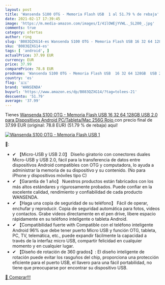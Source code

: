 ```yaml
---
layout: post
title: 'Wansenda S100 OTG - Memoria Flash USB  1 al 51.79 % de rebaja'
date: 2021-02-17 17:39:45
image: 'https://m.media-amazon.com/images/I/41lOWEjYVWL._SL200_.jpg'
comments: true
category: ofertas
author: ring
slug: 'B083QZXG14-es Wansenda S100 OTG - Memoria Flash USB 16 32 64 128GB USB...'
sku: 'B083QZXG14-es'
tags: [ 'android', ]
actualPrice: 37.99 EUR
currency: EUR
price: 37.99
comparePrice: 78.8 EUR
prodname: 'Wansenda S100 OTG - Memoria Flash USB  16 32 64 128GB  USB 2.0  para Dispositivos Android  PC/Tableta/Mac  256G  Rojo '
country: 'es'
flag: '🇪🇸'
brand: 'WANSENDA'
buyurl: 'https://www.amazon.es/dp/B083QZXG14/?tag=tolees-21'
descuento: '51.79'
average: '37.99'
---
```


Tienes [Wansenda S100 OTG - Memoria Flash USB  16 32 64 128GB  USB 2.0  para Dispositivos Android  PC/Tableta/Mac  256G  Rojo ](https://www.amazon.es/dp/B083QZXG14/?tag=tolees-21) con precio final de  37.99 EUR (original: 78.8 EUR) (51.79 %  de rebaja) aqui!

[![Wansenda S100 OTG - Memoria Flash USB  1](https://m.media-amazon.com/images/I/41lOWEjYVWL._SL200_.jpg)](https://www.amazon.es/dp/B083QZXG14/?tag=tolees-21)

🔎:

- ✔ 【Micro-USB y USB 2.0】 Diseño giratorio con conectores duales Micro-USB y USB 2.0, fácil para la transferencia de datos entre dispositivos Android compatibles con OTG y computadora, lo ayuda a administrar la memoria de su dispositivo y su contenido. (No para iPhone y dispositivos móviles tipo C)
- ✔ 【Garantía de 1 año】 Nuestros productos están fabricados con los más altos estándares y rigurosamente probados. Puede confiar en la excelente calidad, rendimiento y confiabilidad de cada producto WANSENDA.
- ✔ 【Haga una copia de seguridad de su teléfono】 Fácil de operar, enchufar y reproducir. Copia de seguridad automática para fotos, videos y contactos. Grabe videos directamente en el pen drive, libere espacio rápidamente en su teléfono inteligente o tableta Android.
- ✔ 【Compatibilidad fuerte with Compatible con el teléfono inteligente Android 96% que debe tener puerto Micro USB y función OTG, tableta, PC, TV, telemática, etc., puede expandir fácilmente la capacidad a través de la interfaz micro USB, compartir felicidad en cualquier momento y en cualquier lugar.
- ✔ 【Diseño de rotación de 360 grados】: El diseño inteligente de rotación puede evitar los rasguños del chip, proporciona una protección eficiente para el puerto USB, el llavero para una fácil portabilidad, no tiene que preocuparse por encontrar su dispositivo USB.

[🛒 Comprar!!!](https://www.amazon.es/dp/B083QZXG14/?tag=tolees-21)
